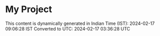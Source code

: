 # My Project

This content is dynamically generated in Indian Time (IST): 2024-02-17 09:06:28 IST
Converted to UTC: 2024-02-17 03:36:28 UTC
